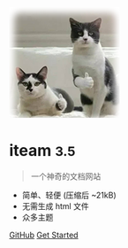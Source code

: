 <!-- _coverpage.md -->

![logo](_media/icon.png)

# iteam <small>3.5</small>

> 一个神奇的文档网站

- 简单、轻便 (压缩后 ~21kB)
- 无需生成 html 文件
- 众多主题

[GitHub](https://github.com/hanju123/iteam-blog)
[Get Started](#iteam-blog)


